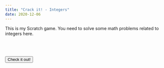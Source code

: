 ```yaml
---
title: "Crack it! - Integers"
date: 2020-12-06
---
```

This is my Scratch game. You need to solve some math problems related to integers here.

<link rel="stylesheet" href="https://cdnjs.cloudflare.com/ajax/libs/font-awesome/4.7.0/css/font-awesome.min.css">
<link rel="stylesheet" href="https://theawesomecoder05.github.io/archives/assets/CSS/download.css">
<br>
<br>
<br>

<div class="center">
<button onclick="window.location.href='https://bit.ly/3oJYKBp';" class="btn"> Check it out!</button>
  </div>

  

